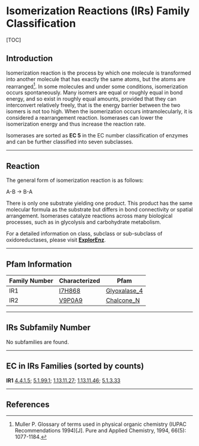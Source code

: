 #  Isomerization Reactions (IRs) Family Classification

[TOC]

##  Introduction

Isomerization reaction is the process by which one molecule is transformed into another molecule that has exactly the same atoms, but the atoms are rearranged[^1]. In some molecules and under some conditions, isomerization occurs spontaneously. Many isomers are equal or roughly equal in bond energy, and so exist in roughly equal amounts, provided that they can interconvert relatively freely, that is the energy barrier between the two isomers is not too high. When the isomerization occurs intramolecularly, it is considered a rearrangement reaction. Isomerases can lower the isomerization energy and thus increase the reaction rate.

Isomerases are sorted as **EC 5** in the EC number classification of enzymes and can be further classified into seven subclasses.

---

##  Reaction

The general form of isomerization reaction is as follows:

A-B &rarr; B-A

There is only one substrate yielding one product. This product has the same molecular formula as the substrate but differs in bond connectivity or spatial arrangement. Isomerases catalyze reactions across many biological processes, such as in glycolysis and carbohydrate metabolism.

For a detailed  information on class, subclass or sub-subclass of oxidoreductases, please visit [**ExplorEnz**](https://www.enzyme-database.org/class.php).

---

##  Pfam Information

| Family Number | Characterized                                    | Pfam                                                      |
| ------------- | ------------------------------------------------ | --------------------------------------------------------- |
| IR1           | [I7H868](https://www.uniprot.org/uniprot/I7H868) | [Glyoxalase_4](https://pfam.xfam.org/family/Glyoxalase_4) |
| IR2           | [V9P0A9](https://www.uniprot.org/uniprot/V9P0A9) | [Chalcone_N](https://pfam.xfam.org/family/Chalcone_N)     |

---

##  IRs Subfamily Number

No subfamilies are found.

---

##  EC in IRs Families (sorted by counts)

**IR1**
[4.4.1.5](https://www.brenda-enzymes.org/enzyme.php?ecno=4.4.1.5); [5.1.99.1](https://www.brenda-enzymes.org/enzyme.php?ecno=5.1.99.1); [1.13.11.27](https://www.brenda-enzymes.org/enzyme.php?ecno=1.13.11.27); [1.13.11.46](https://www.brenda-enzymes.org/enzyme.php?ecno=1.13.11.46); [5.1.3.33](https://www.brenda-enzymes.org/enzyme.php?ecno=5.1.3.33)

---

##  References
[^1]:Muller P. Glossary of terms used in physical organic chemistry (IUPAC Recommendations 1994)[J]. Pure and Applied Chemistry, 1994, 66(5): 1077-1184.